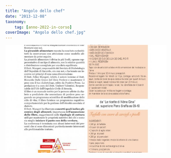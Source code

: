 ```yaml
---
title: "Angolo dello chef"
date: "2013-12-08"
taxonomy: 
    tag: [anno-2022-in-corso]
coverImage: "Angolo dello chef.jpg"
---
```


![Angolo dello chef](images/Angolo%20dello%20chef.jpg)
